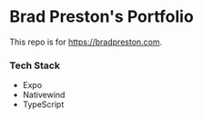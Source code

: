 # Brad Preston's Portfolio
This repo is for https://bradpreston.com. 

### Tech Stack
- Expo
- Nativewind
- TypeScript